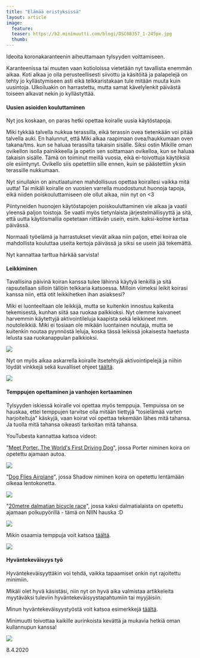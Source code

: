 ```yaml
---
title: "Elämää eristyksissä"
layout: article
image:
  feature:
  teaser: https://b2.minimuutti.com/blogi/DSC08357_1-245px.jpg
  thumb:
---
```


Ideoita koronakaranteenin aiheuttamaan tylsyyden voittamiseen.

Karanteenissa tai muuten vaan kotioloissa vietetään nyt tavallista enemmän aikaa. Koti alkaa jo olla perusteellisesti siivottu ja käsitöitä ja palapelejä on tehty jo kyllästymiseen asti eikä telkkaristakaan tule mitään muuta kuin uusintoja. Ulkoiluakin on harrastettu, mutta samat kävelylenkit päivästä toiseen alkavat nekin jo kyllästyttää.

#### Uusien asioiden kouluttaminen

Nyt jos koskaan, on paras hetki opettaa koiralle uusia käytöstapoja.

Miki tykkää talvella nukkua terassilla, eikä terassin ovea tietenkään voi pitää talvella auki. En halunnut, että Miki alkaa raapimaan ovea/haukkumaan oven takana/tms. kun se haluaa terassilta takaisin sisälle. Siksi ostin Mikille oman ovikellon isolla painikkeella ja opetin sen soittamaan ovikelloa, kun se haluaa takaisin sisälle. Tämä on toiminut meillä vuosia, eikä ei-toivottuja käytöksiä ole esiintynyt. Ovikello siis opetettiin sille ennen, kuin se päästettiin yksin terassille nukkumaan.

Nyt sinullakin on ainutlaatuinen mahdollisuus opettaa koirallesi vaikka mitä uutta! Tai mikäli koiralle on vuosien varrella muodostunut huonoja tapoja, eikä niiden poiskouluttamiseen ole ollut aikaa, niin nyt on <3

Piintyneiden huonojen käytöstapojen poiskouluttaminen vie aikaa ja vaatii yleensä paljon toistoja. Se vaatii myös tietynlaista järjestelmällisyyttä ja sitä, että uutta käytösmallia opetetaan riittävän usein, esim. kaksi-kolme kertaa päivässä.

Normaali työelämä ja harrastukset vievät aikaa niin paljon, ettei koiraa ole mahdollista kouluttaa useita kertoja päivässä ja siksi se usein jää tekemättä. 

Nyt kannattaa tarttua härkää sarvista!

#### Leikkiminen

Tavallisina päivinä koiran kanssa tulee lähinnä käytyä lenkillä ja sitä rapsutellaan silloin tällöin telkkaria katsoessa. Milloin viimeksi leikit koirasi kanssa niin, että otit leikkihetken ihan asiaksesi?

Miki ei luonteeltaan ole leikkijä, mutta se kuitenkin innostuu kaikesta tekemisestä, kunhan siitä saa ruokaa palkkioksi. Nyt olemme kaivaneet harvemmin käytettyjä aktivointileluja kaapista sekä leikkineet mm. noutoleikkiä. Miki ei tosiaan ole mikään luontainen noutaja, mutta se kuitenkin noutaa pyynnöstä leluja, koska tässä leikissä jokaisesta haetusta lelusta saa ruokanappulan palkkioksi.

![](https://b2.minimuutti.com/blogi/DSC59046-800px.jpg)

Nyt on myös aikaa askarrella koiralle itsetehtyjä aktivointipelejä ja niihin löydät vinkkejä sekä kuvalliset ohjeet [täältä](https://minimuutti.com/aktivointi/).

![](https://b2.minimuutti.com/blogi/DSC51366-800px.jpg)

#### Temppujen opettaminen ja vanhojen kertaaminen

Tylsyyden iskiessä koiralle voi opettaa myös temppuja. Tempuissa on se hauskaa, ettei temppujen tarvitse olla mitään tiettyjä "tosielämää varten harjoiteltuja" käskyjä, vaan koirat voi opettaa tekemään lähes mitä tahansa. Ja tuolla mitä tahansa oikeasti tarkoitan mitä tahansa.

YouTubesta kannattaa katsoa videot:

"[Meet Porter. The World's First Driving Dog](https://www.youtube.com/watch?v=BWAK0J8Uhzk)", jossa Porter niminen koira on opetettu ajamaan autoa.

[![](https://b2.minimuutti.com/blogi/Porter.jpg)](https://www.youtube.com/watch?v=BWAK0J8Uhzk)

"[Dog Flies Airplane](https://www.youtube.com/watch?v=82DoCawpJCE)", jossa Shadow niminen koira on opetettu lentämään oikeaa lentokonetta.

[![](https://b2.minimuutti.com/blogi/Shadow.jpg)](https://www.youtube.com/watch?v=82DoCawpJCE)

"[20metre dalmatian bicycle race](https://www.youtube.com/watch?v=u4pmdMQ9nNA)", jossa kaksi dalmatialaista on opetettu ajamaan polkupyörillä - tämä on NIIN hauska :D

[![](https://b2.minimuutti.com/blogi/Dalmatian-race.jpg)](https://www.youtube.com/watch?v=u4pmdMQ9nNA)

Mikin osaamia temppuja voit katsoa [täältä](https://minimuutti.com/temput/mikin-osaamat-temput/).

![](https://b2.minimuutti.com/blogi/High5-800px.jpg)

#### Hyväntekeväisyys työ

Hyväntekeväisyyttäkin voi tehdä, vaikka tapaamiset onkin nyt rajoitettu minimiin.

Mikäli olet hyvä käsistäsi, niin nyt on hyvä aika valmistaa artikkeleita myytäväksi tuleviin hyväntekeväisyystapahtumiin tai myyjäisiin.

Minun hyväntekeväisyystyöstä voit katsoa esimerkkejä [täältä](https://minimuutti.com/blogi/joulutervehdys/).

Minimuutti toivottaa kaikille aurinkoista kevättä ja mukavia hetkiä oman kullannupun kanssa!

![](https://b2.minimuutti.com/blogi/DSC23474-800px.jpg)


8.4.2020